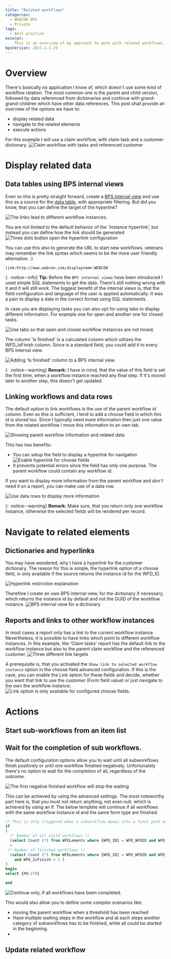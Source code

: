 ```yaml
---
title: "Related workflows"
categories:
  - WEBCON BPS   
  - Private  
tags: 
  - Best practice   
excerpt:
    This is an overview of my approach to work with related workflows.
bpsVersion: 2023.1.3.29
---
```




# Overview
There's basically no application I know of, which doesn't use some kind of workflow relation. The most common one is the parent and child version, followed by data referenced from dictionaries and continue with grand-grand-children which have other data references. This post shall provide an overview of the options we have to:
- display related data
- navigate to the related elements
- execute actions

For this example I will use a claim workflow, with claim task and a customer dictionary.
![Claim workflow with tasks and referenced customer](/assets/images/posts/2024-02-20-related-workflows/2024-02-13-21-09-55.png)


# Display related data

## Data tables using BPS internal views
Even so this is pretty straight forward, create a [BPS internal view](https://docs.webcon.com/docs/2023R3/Studio/ConnectionsAndDataSource/DataSources/DataSource_InternalBPSView) and use this as a source for the [data table](https://docs.webcon.com/docs/2023R3/Studio/Process/Attribute/DataPres/Sql_grid/), with appropriate filtering.
But did you know, that you can define the target of the hyperlink?

![The links lead to different workflow instances.](/assets/images/posts/2024-02-20-related-workflows/2024-02-13-21-17-16.png)

You are not limited to the default behavior of the `Instance hyperlink', but instead you can define how the link should be generated
![Three dots button open the hyperlink configuration](/assets/images/posts/2024-02-20-related-workflows/2024-02-13-21-21-44.png)

You can use this also to generate the URL to start new workflows. veterans may remember the link syntax which seems to be the more user friendly alternative. :)

```
link:http://www.webcon.com;displayname:WEBCON
```

{: .notice--info}
**Tip:** Before the `BPS internal views` have been introduced I used simple SQL statements to get the data. There's still nothing wrong with it and it will still work. The biggest benefit of the internal views is, that the field configuration and language of the user is applied automatically. It was a pain to display a date in the correct format using SQL statements.


In case you are displaying tasks you can also opt for using tabs to display different information. For example one for open and another one for closed tasks.

![Use tabs so that open and closed workflow instances are not mixed.](/assets/images/posts/2024-02-20-related-workflows/2024-02-13-22-16-43.png)

The column 'Is finished' is a calculated column which utilizes the WFD_IsFinish column. Since is a standard field, you could add it to every BPS internal view.

![Adding 'Is finished' column to a BPS internal view.](/assets/images/posts/2024-02-20-related-workflows/2024-02-13-22-19-59.png)

{: .notice--warning}
**Remark:** I have in mind, that the value of this field is set the first time, when a workflow instance reached any final step. If it's moved later to another step, this doesn't get updated.


## Linking workflows and data rows
The default option to link workflows is the use of the parent workflow id column. Even so this is sufficient, I tend to add a choose field in which this id is stored too. Since I typically need more information then just one value from the related workflow I move this information to an own tab.

![Showing parent workflow information and related data](/assets/images/posts/2024-02-20-related-workflows/2024-02-13-21-37-31.png)

This has two benefits:
- You can setup the field to display a hyperlink for navigation
  ![Enable hyperlink for choose fields](/assets/images/posts/2024-02-20-related-workflows/2024-02-13-22-14-39.png)
- It prevents potential errors since the field has only one purpose. The parent workflow could contain any workflow id.

If you want to display more information from the parent workflow and *don't* need it on a report, you can make use of a data row. 

![Use data rows to display more information](/assets/images/posts/2024-02-20-related-workflows/2024-02-13-21-48-29.png)


{: .notice--warning}
**Remark:** Make sure, that you return only one workflow instance, otherwise the selected fields will be rendered per record.

# Navigate to related elements
## Dictionaries and hyperlinks
You may have wondered, why I have a hyperlink for the customer dictionary. The reason for this is simple, the hyperlink option of a choose field, is only available if the source returns the instance id for the WFD_ID.

![Hyperlink restriction explanation](/assets/images/posts/2024-02-20-related-workflows/2024-02-13-21-51-35.png)

Therefore I create an own BPS internal view, for the dictionary if necessary, which returns the instance id by default and not the GUID of the workflow instance.
![BPS internal view for a dictionary](/assets/images/posts/2024-02-20-related-workflows/2024-02-13-21-53-03.png)

## Reports and links to other workflow instances
In most cases a report only has a link to the current workflow instance. Nevertheless, it is possible to have links which point to different workflow instances.
In this example, the 'Claim tasks' report has the default link to the workflow instance but also to the parent claim workflow and the referenced customer.
![Three different link targets](/assets/images/posts/2024-02-20-related-workflows/2024-02-13-22-04-21.png)

A prerequisite is, that you activated the `Show link to selected workflow instance` option in the choose field advanced configuration. If this is the case, you can enable the Link option for these fields and decide, whether you want that link to use the customer (Form field value) or just navigate to the own the workflow instance.
![Link option is only available for configured choose fields.](/assets/images/posts/2024-02-20-related-workflows/2024-02-13-22-08-37.png)


# Actions
## Start sub-workflows from an item list
## Wait for the completion of sub workflows.
The default configuration options allow you to wait until all subworkflows finish positively or until one workflow finished negatively. Unfortunately there's no option to wait for the completion of all, regardless of the outcome.

![The first negative finished workflow will stop the waiting](/assets/images/posts/2024-02-20-related-workflows/2024-02-13-22-24-16.png)

This can be achieved by using the advanced settings. The most noteworthy part here is, that you must not return anything, not even null, which is achieved by using an if.
The below template will continue if all workflows with the same workflow instance id and the same form type are finished.

```sql
/* This is only triggered when a subworkflow moves into a final path and not everytime a subworkflow is changed or moves to a different step. */
if 
(
  /* Number of all child workflows */
  (select Count (*) from WFELements where {WFD_ID} = WFD_WFDID and WFD_DTYPEID in ({DT:80}) 
  = 
 /* Number of finished workflows */
  (select Count (*) from WFELements where {WFD_ID} = WFD_WFDID and WFD_DTYPEID in ({DT:80}) 
    and WFD_IsFinish = 1 )
)
begin
select {PH:279}

end
```

![Continue only, if all workflows have been completed.](/assets/images/posts/2024-02-20-related-workflows/2024-02-13-22-31-48.png)

This would also allow you to define some complex scenarios like:
-  moving the parent workflow when a threshold has been reached
-  Have multiple waiting steps in the workflow and at each steps another category of subworkflows has to be finished, while all could be started in the beginning.
-  
## Update related workflow
